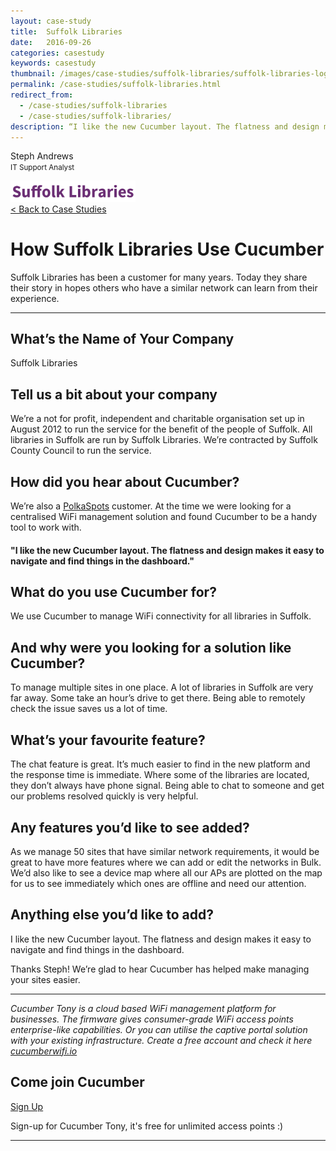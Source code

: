 ```yaml
---
layout: case-study
title:  Suffolk Libraries
date:   2016-09-26
categories: casestudy
keywords: casestudy
thumbnail: /images/case-studies/suffolk-libraries/suffolk-libraries-logo.png
permalink: /case-studies/suffolk-libraries.html
redirect_from:
  - /case-studies/suffolk-libraries
  - /case-studies/suffolk-libraries/
description: “I like the new Cucumber layout. The flatness and design makes it easy to navigate and find things in the dashboard.”
---
```


<div class="mdl-grid">
<div class="case-study-side mdl-cell mdl-cell--3-col mdl-cell--8-col-tablet mdl-cell--4-col-phone mdl-typography--text-center mdl-shadow--4dp">
<!-- <img class="cs-portrait text-center" src="/images/case-studies/vospers/vospers-jonathan.png" width="120px"> -->
<p>Steph Andrews <br> <small>IT Support Analyst</small></p>
<img src="/images/case-studies/suffolk-libraries/suffolk-libraries-logo.png" width="200px">
</div>

<div class="case-study-post mdl-cell mdl-cell--9-col mdl-shadow--4dp">
<a href="/community/showcase/">< Back to Case Studies</a>
<h1>How Suffolk Libraries Use Cucumber</h1>
<p>Suffolk Libraries has been a customer for many years. Today they share their story in hopes others who have a similar network can learn from their experience.</p>

<hr>

<h2>What’s the Name of Your Company</h2>

<p>Suffolk Libraries</p>

<h2>Tell us a bit about your company</h2>

<p>We’re a not for profit, independent and charitable organisation set up in August 2012 to run the service for the benefit of the people of Suffolk. All libraries in Suffolk are run by Suffolk Libraries. We’re contracted by Suffolk County Council to run the service.</p>

<h2>How did you hear about Cucumber?</h2>

<p>We’re also a <a href="http://www.polkaspots.com/">PolkaSpots</a> customer. At the time we were looking for a centralised WiFi management solution and found Cucumber to be a handy tool to work with.</p>

<div class="mdl-typography--text-center">
<h4>"I like the new Cucumber layout. The flatness and design makes it easy to navigate and find things in the dashboard."</h4>
</div>

<h2>What do you use Cucumber for?</h2>

<p>We use Cucumber to manage WiFi connectivity for all libraries in Suffolk.</p>

<h2>And why were you looking for a solution like Cucumber?</h2>

<p>To manage multiple sites in one place. A lot of libraries in Suffolk are very far away. Some take an hour’s drive to get there. Being able to remotely check the issue saves us a lot of time.</p>

<h2>What’s your favourite feature?</h2>

<p>The chat feature is great. It’s much easier to find in the new platform and the response time is immediate. Where some of the libraries are located, they don’t always have phone signal. Being able to chat to someone and get our problems resolved quickly is very helpful.</p>

<h2>Any features you’d like to see added?</h2>

<p>As we manage 50 sites that have similar network requirements, it would be great to have more features where we can add or edit the networks in Bulk. We’d also like to see a device map where all our APs are plotted on the map for us to see immediately which ones are offline and need our attention.</p>

<h2>Anything else you’d like to add?</h2>

<p>I like the new Cucumber layout. The flatness and design makes it easy to navigate and find things in the dashboard.</p>

<p>Thanks Steph! We’re glad to hear Cucumber has helped make managing your sites easier.</p>

<hr>

<div class="mdl-typography--text-center">
<p><i>Cucumber Tony is a cloud based WiFi management platform for businesses. The firmware gives consumer-grade WiFi access points enterprise-like capabilities. Or you can utilise the captive portal solution with your existing infrastructure. Create a free account and check it here <a href="https://cucumberwifi.io">cucumberwifi.io</a></i></p>
<div class="text-center">
<h2>Come join Cucumber</h2>
<a href="https://my.ctapp.io/#/create" class="button success dst">Sign Up</a><br>
<p>Sign-up for Cucumber Tony, it's free for unlimited access points :)</p>
</div>
<hr>
</div>
</div>
</div>

